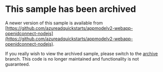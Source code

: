 # This sample has been archived

A newer version of this sample is available from [https://github.com/azureadquickstarts/appmodelv2-webapp-openidconnect-nodejs](https://github.com/azureadquickstarts/appmodelv2-webapp-openidconnect-nodejs).

If you really wish to view the archived sample, please switch to the [archive](https://github.com/AzureADQuickStarts/AppModelv2-SinglePageApp-AngularJS-NodeJS/tree/archive) branch. This code is no longer maintained and functionality is not guaranteed.
